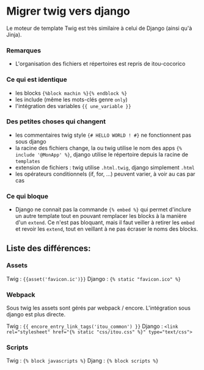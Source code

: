 # Migrer twig vers django
Le moteur de template Twig est très similaire à celui de Django (ainsi qu'à Jinja).

### Remarques
- L'organisation des fichiers et répertoires est repris de itou-cocorico

### Ce qui est identique
- les blocks `{%block machin %}{% endblock %}`
- les include (même les mots-clés genre `only`)
- l'intégration des variables `{{ une_variable }}`

### Des petites choses qui changent
- les commentaires twig style `{# HELLO WORLD ! #}` ne fonctionnent pas sous django
- la racine des fichiers change, la ou twig utilise le nom des apps `{% include '@MonApp' %}`, django utilise le répertoire depuis la racine de `templates`
- extension de fichiers : twig utilise `.html.twig`, django simplement `.html`
- les opérateurs conditionnels (if, for, ...) peuvent varier, à voir au cas par cas

### Ce qui bloque
- Django ne connait pas la commande `{% embed %}` qui permet d'inclure un autre template tout en pouvant remplacer les blocks à la manière d'un `extend`. Ce n'est pas bloquant, mais il faut veiller à retirer les `embed` et revoir les `extend`, tout en veillant à ne pas écraser le noms des blocks.

## Liste des différences:

### Assets
Twig : `{{asset('favicon.ic')}}`
Django : `{% static "favicon.ico" %}`

### Webpack
Sous twig les assets sont gérés par webpack / encore.
L'intégration sous django est plus directe.

Twig : `{{ encore_entry_link_tags('itou_common') }}`
Django : `<link rel="stylesheet" href="{% static "css/itou.css" %}" type="text/css">`

### Scripts
Twig : `{% block javascripts %}`
Djang : `{% block scripts %}`
